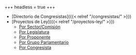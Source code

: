 +++
headless = true
+++

- [Directorio de Congresistas]({{< relref "/congresistas/" >}})
- [Proyectos de Ley]({{< relref "/proyectos-ley/" >}})
  - [Por Sector/Comisión](/peru-congreso/sectores)
  - [Por Legislatura](/peru-congreso/legislaturas)
  - [Por Proponente](/peru-congreso/proponentes)
  - [Por Grupo Parlamentario](/peru-congreso/grupos)
  - [Por Congresista](/peru-congreso/autores)
